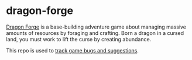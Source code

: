 # dragon-forge
[Dragon Forge](https://store.steampowered.com/app/1163930/Dragon_Forge/) is a base-building adventure game about managing massive amounts of resources by foraging and crafting. Born a dragon in a cursed land, you must work to lift the curse by creating abundance.

This repo is used to [track game bugs and suggestions](https://github.com/Bryan-Legend/dragon-forge/issues).
